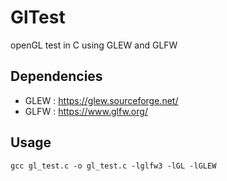 # GlTest
openGL test in C using GLEW and GLFW

## Dependencies
+ GLEW : https://glew.sourceforge.net/
+ GLFW : https://www.glfw.org/

## Usage

```console
gcc gl_test.c -o gl_test.c -lglfw3 -lGL -lGLEW
```

